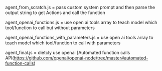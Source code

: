 agent_from_scratch.js = pass custom system prompt and then parse the output string to get Actions and call the function 

agent_openai_functions.js = use open ai tools array to teach model which tool/function to call but without parameters 


agent_openai_functions_with_parameters.js = use open ai tools array to teach model which tool/function to call with parameters

agent_final.js = dietcly use openai [Automated function calls API(https://github.com/openai/openai-node/tree/master#automated-function-calls) 


